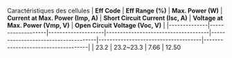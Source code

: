 Caractéristiques des cellules
| **Eff Code** | **Eff Range (%)** | **Max. Power (W)** | **Current at Max. Power (Imp, A)** | **Short Circuit Current (Isc, A)** | **Voltage at Max. Power (Vmp, V)** | **Open Circuit Voltage (Voc, V)** |
|--------------|-------------------|--------------------|-------------------------------------|-------------------------------------|-------------------------------------|------------------------------------|
| 23.2         | 23.2~23.3        | 7.66              | 12.50                   
